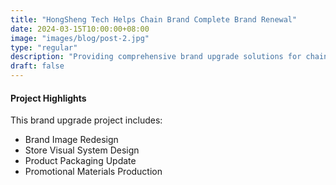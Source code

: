 ```yaml
---
title: "HongSheng Tech Helps Chain Brand Complete Brand Renewal"
date: 2024-03-15T10:00:00+08:00
image: "images/blog/post-2.jpg"
type: "regular"
description: "Providing comprehensive brand upgrade solutions for chain brands"
draft: false
---
```


#### Project Highlights

This brand upgrade project includes:
- Brand Image Redesign
- Store Visual System Design
- Product Packaging Update
- Promotional Materials Production